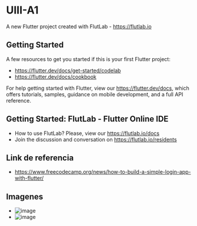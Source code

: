# UIII-A1

A new Flutter project created with FlutLab - https://flutlab.io

## Getting Started

A few resources to get you started if this is your first Flutter project:

- https://flutter.dev/docs/get-started/codelab
- https://flutter.dev/docs/cookbook

For help getting started with Flutter, view our
https://flutter.dev/docs, which offers tutorials,
samples, guidance on mobile development, and a full API reference.

## Getting Started: FlutLab - Flutter Online IDE

- How to use FlutLab? Please, view our https://flutlab.io/docs
- Join the discussion and conversation on https://flutlab.io/residents

## Link de referencia
- https://www.freecodecamp.org/news/how-to-build-a-simple-login-app-with-flutter/
## Imagenes
- ![image](https://github.com/BeltranJ128/UIII-A1-Login/assets/143763139/63be5f72-e0ab-422c-aedb-255737b18462)
- ![image](https://github.com/BeltranJ128/UIII-A1-Login/assets/143763139/b124c2f3-47be-44bf-89c8-94df07fa6f54)
